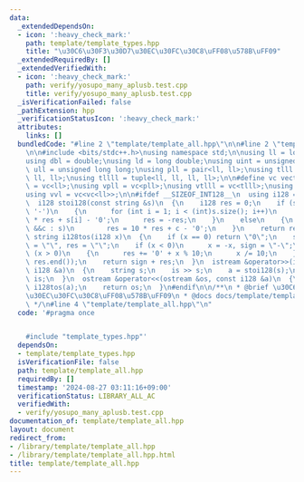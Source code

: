 ```yaml
---
data:
  _extendedDependsOn:
  - icon: ':heavy_check_mark:'
    path: template/template_types.hpp
    title: "\u30C6\u30F3\u30D7\u30EC\u30FC\u30C8\uFF08\u578B\uFF09"
  _extendedRequiredBy: []
  _extendedVerifiedWith:
  - icon: ':heavy_check_mark:'
    path: verify/yosupo_many_aplusb.test.cpp
    title: verify/yosupo_many_aplusb.test.cpp
  _isVerificationFailed: false
  _pathExtension: hpp
  _verificationStatusIcon: ':heavy_check_mark:'
  attributes:
    links: []
  bundledCode: "#line 2 \"template/template_all.hpp\"\n\n#line 2 \"template/template_types.hpp\"\
    \n\n#include <bits/stdc++.h>\nusing namespace std;\n\nusing ll = long long;\n\
    using dbl = double;\nusing ld = long double;\nusing uint = unsigned int;\nusing\
    \ ull = unsigned long long;\nusing pll = pair<ll, ll>;\nusing tlll = tuple<ll,\
    \ ll, ll>;\nusing tllll = tuple<ll, ll, ll, ll>;\n\n#define vc vector\nusing vl\
    \ = vc<ll>;\nusing vpll = vc<pll>;\nusing vtlll = vc<tlll>;\nusing vtllll = vc<tllll>;\n\
    using vvl = vc<vc<ll>>;\n\n#ifdef __SIZEOF_INT128__\n  using i128 = __int128_t;\n\
    \  i128 stoi128(const string &s)\n  {\n    i128 res = 0;\n    if (s.front() ==\
    \ '-')\n    {\n      for (int i = 1; i < (int)s.size(); i++)\n        res = 10\
    \ * res + s[i] - '0';\n      res = -res;\n    }\n    else\n    {\n      for (auto\
    \ &&c : s)\n        res = 10 * res + c - '0';\n    }\n    return res;\n  }\n \
    \ string i128tos(i128 x)\n  {\n    if (x == 0) return \"0\";\n    string sign\
    \ = \"\", res = \"\";\n    if (x < 0)\n      x = -x, sign = \"-\";\n    while\
    \ (x > 0)\n    {\n      res += '0' + x % 10;\n      x /= 10;\n    }\n    reverse(res.begin(),\
    \ res.end());\n    return sign + res;\n  }\n  istream &operator>>(istream &is,\
    \ i128 &a)\n  {\n    string s;\n    is >> s;\n    a = stoi128(s);\n    return\
    \ is;\n  }\n  ostream &operator<<(ostream &os, const i128 &a)\n  {\n    os <<\
    \ i128tos(a);\n    return os;\n  }\n#endif\n\n/**\n * @brief \u30C6\u30F3\u30D7\
    \u30EC\u30FC\u30C8\uFF08\u578B\uFF09\n * @docs docs/template/template_types.md\n\
    \ */\n#line 4 \"template/template_all.hpp\"\n"
  code: '#pragma once


    #include "template_types.hpp"'
  dependsOn:
  - template/template_types.hpp
  isVerificationFile: false
  path: template/template_all.hpp
  requiredBy: []
  timestamp: '2024-08-27 03:11:16+09:00'
  verificationStatus: LIBRARY_ALL_AC
  verifiedWith:
  - verify/yosupo_many_aplusb.test.cpp
documentation_of: template/template_all.hpp
layout: document
redirect_from:
- /library/template/template_all.hpp
- /library/template/template_all.hpp.html
title: template/template_all.hpp
---
```

